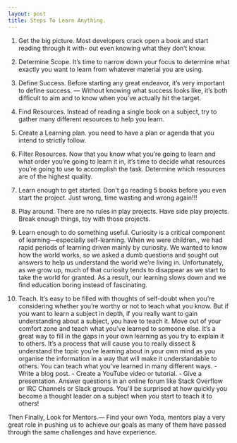 ```yaml
---
layout: post
title: Steps To Learn Anything.
---
```


1. Get the big picture. Most developers crack open a book and start reading through it with- out even knowing what they don’t know.
2. Determine Scope. It’s time to narrow down your focus to determine what exactly you want to learn from whatever material you are using.
3. Define Success. Before starting any great endeavor, it’s very important to define success.
 — Without knowing what success looks like, it’s both difficult to aim and to know when you’ve actually hit the target.


4. Find Resources. Instead of reading a single book on a subject, try to gather many different resources to help you learn.
5. Create a Learning plan. you need to have a plan or agenda that you intend to strictly follow.
6. Filter Resources. Now that you know what you’re going to learn and what order you’re going to learn it in, it’s time to decide what resources you’re going to use to accomplish the task. Determine which resources are of the highest quality.
7. Learn enough to get started. Don't go reading 5 books before you even start the project. Just wrong, time wasting and wrong again!!!
8. Play around. There are no rules in play projects. Have side play projects. Break enough things, toy with those projects.
9. Learn enough to do something useful. Curiosity is a critical component of learning—especially self-learning. When we were children.,  we had rapid periods of learning driven mainly by curiosity. We wanted to know how the world works, so we asked a dumb questions and sought out answers to help us understand the world we’re living in. Unfortunately, as we grow up, much of that curiosity tends to disappear as we start to take the world for granted. As a result, our learning slows down and we find education boring instead of fascinating.
10. Teach. It’s easy to be filled with thoughts of self-doubt when you’re considering whether you’re worthy or not to teach what you know.
  But if you want to learn a subject in depth, if you really want to gain understanding about a subject, you have to teach it. Move out of your comfort zone and teach what you’ve learned to someone else. It’s a great way to fill in the gaps in your own learning as you try to explain it to others.
It’s a process that will cause you to really dissect & understand the topic you’re learning about in your own mind as you organise the information in a way that will make it understandable to others.
You can teach what you’ve learned in many different ways. - Write a blog post. - Create a YouTube video or tutorial. - Give a presentation. Answer questions in an online forum like Stack Overflow or IRC Channels or Slack groups. You'll be surprised at how quickly you become a thought leader on a subject when you start to teach it to others!
 

Then Finally, Look for Mentors.—  Find your own Yoda, mentors play a very great role in pushing us to achieve our goals as many of them have passed through the same challenges and have experience.
